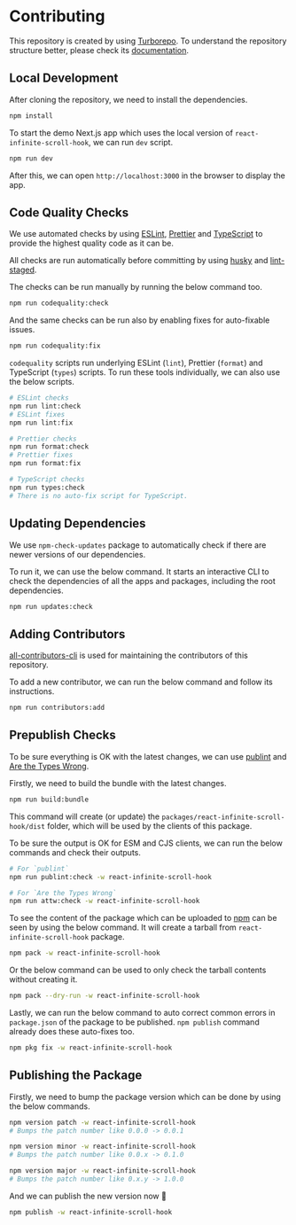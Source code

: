 # Contributing

This repository is created by using [Turborepo](https://turbo.build/repo). To understand the repository structure better, please check its [documentation](https://turbo.build/repo/docs).

## Local Development

After cloning the repository, we need to install the dependencies.

```bash
npm install
```

To start the demo Next.js app which uses the local version of `react-infinite-scroll-hook`, we can run `dev` script.

```bash
npm run dev
```

After this, we can open `http://localhost:3000` in the browser to display the app.

## Code Quality Checks

We use automated checks by using [ESLint](https://eslint.org/), [Prettier](https://prettier.io/) and [TypeScript](https://www.typescriptlang.org/) to provide the highest quality code as it can be.

All checks are run automatically before committing by using [husky](https://github.com/typicode/husky) and [lint-staged](https://github.com/lint-staged/lint-staged).

The checks can be run manually by running the below command too.

```bash
npm run codequality:check
```

And the same checks can be run also by enabling fixes for auto-fixable issues.

```bash
npm run codequality:fix
```

`codequality` scripts run underlying ESLint (`lint`), Prettier (`format`) and TypeScript (`types`) scripts. To run these tools individually, we can also use the below scripts.

```bash
# ESLint checks
npm run lint:check
# ESLint fixes
npm run lint:fix

# Prettier checks
npm run format:check
# Prettier fixes
npm run format:fix

# TypeScript checks
npm run types:check
# There is no auto-fix script for TypeScript.
```

## Updating Dependencies

We use `npm-check-updates` package to automatically check if there are newer versions of our dependencies.

To run it, we can use the below command. It starts an interactive CLI to check the dependencies of all the apps and packages, including the root dependencies.

```bash
npm run updates:check
```

## Adding Contributors

[all-contributors-cli](https://github.com/all-contributors/cli) is used for maintaining the contributors of this repository.

To add a new contributor, we can run the below command and follow its instructions.

```bash
npm run contributors:add
```

## Prepublish Checks

To be sure everything is OK with the latest changes, we can use [publint](https://publint.dev/) and [Are the Types Wrong](https://github.com/arethetypeswrong/arethetypeswrong.github.io).

Firstly, we need to build the bundle with the latest changes.

```bash
npm run build:bundle
```

This command will create (or update) the `packages/react-infinite-scroll-hook/dist` folder, which will be used by the clients of this package.

To be sure the output is OK for ESM and CJS clients, we can run the below commands and check their outputs.

```bash
# For `publint`
npm run publint:check -w react-infinite-scroll-hook

# For `Are the Types Wrong`
npm run attw:check -w react-infinite-scroll-hook
```

To see the content of the package which can be uploaded to [npm](https://www.npmjs.com/) can be seen by using the below command. It will create a tarball from `react-infinite-scroll-hook` package.

```bash
npm pack -w react-infinite-scroll-hook
```

Or the below command can be used to only check the tarball contents without creating it.

```bash
npm pack --dry-run -w react-infinite-scroll-hook
```

Lastly, we can run the below command to auto correct common errors in `package.json` of the package to be published. `npm publish` command already does these auto-fixes too.

```bash
npm pkg fix -w react-infinite-scroll-hook
```

## Publishing the Package

Firstly, we need to bump the package version which can be done by using the below commands.

```bash
npm version patch -w react-infinite-scroll-hook
# Bumps the patch number like 0.0.0 -> 0.0.1

npm version minor -w react-infinite-scroll-hook
# Bumps the patch number like 0.0.x -> 0.1.0

npm version major -w react-infinite-scroll-hook
# Bumps the patch number like 0.x.y -> 1.0.0
```

And we can publish the new version now 🚀

```bash
npm publish -w react-infinite-scroll-hook
```
